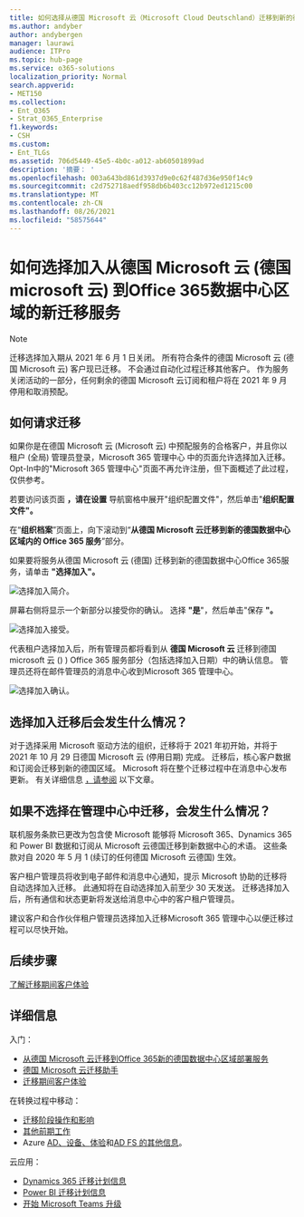 ```yaml
---
title: 如何选择从德国 Microsoft 云（Microsoft Cloud Deutschland）迁移到新的德国数据中心区域内的 Office 365 服务
ms.author: andyber
author: andybergen
manager: laurawi
audience: ITPro
ms.topic: hub-page
ms.service: o365-solutions
localization_priority: Normal
search.appverid:
- MET150
ms.collection:
- Ent_O365
- Strat_O365_Enterprise
f1.keywords:
- CSH
ms.custom:
- Ent_TLGs
ms.assetid: 706d5449-45e5-4b0c-a012-ab60501899ad
description: '摘要： '
ms.openlocfilehash: 003a643bd861d3937d9e0c62f487d36e950f14c9
ms.sourcegitcommit: c2d752718aedf958db6b403cc12b972ed1215c00
ms.translationtype: MT
ms.contentlocale: zh-CN
ms.lasthandoff: 08/26/2021
ms.locfileid: "58575644"
---
```

# <a name="how-to-opt-in-for-new-migration-from-microsoft-cloud-germany-microsoft-cloud-deutschland-to-office-365-services-in-the-new-german-datacenter-regions"></a>如何选择加入从德国 Microsoft 云 (德国 microsoft 云) 到Office 365数据中心区域的新迁移服务

> [!NOTE]
> 迁移选择加入期从 2021 年 6 月 1 日关闭。  所有符合条件的德国 Microsoft 云 (德国 Microsoft 云) 客户现已迁移。  不会通过自动化过程迁移其他客户。  作为服务关闭活动的一部分，任何剩余的德国 Microsoft 云订阅和租户将在 2021 年 9 月停用和取消预配。  
>

## <a name="how-to-request-migration"></a>如何请求迁移

如果你是在德国 Microsoft 云 (Microsoft 云) 中预配服务的合格客户，并且你以租户 (全局) 管理员登录，Microsoft 365 管理中心 中的页面允许选择加入迁移。 Opt-In中的"Microsoft 365 管理中心"页面不再允许注册，但下面概述了此过程，仅供参考。  

若要访问该页面 **，请在设置** 导航窗格中展开"组织配置文件"，然后单击"**组织配置文件"。**

在“**组织档案**”页面上，向下滚动到“**从德国 Microsoft 云迁移到新的德国数据中心区域内的 Office 365 服务**”部分。

如果要将服务从德国 Microsoft 云 (德国) 迁移到新的德国数据中心Office 365服务，请单击 **"选择加入"。**
 
![选择加入简介。](../media/ms-cloud-germany-migration-opt-in/tenant-migration.png)

屏幕右侧将显示一个新部分以接受你的确认。 选择 **"是**"，然后单击"保存 **"。**
 
![选择加入接受。](../media/ms-cloud-germany-migration-opt-in/tenant-migration-new-regions.png)

代表租户选择加入后，所有管理员都将看到从 **德国 Microsoft 云** 迁移到德国 microsoft 云 () ) Office 365 服务部分（包括选择加入日期）中的确认信息。 管理员还将在邮件管理员的消息中心收到Microsoft 365 管理中心。 
 
![选择加入确认。](../media/ms-cloud-germany-migration-opt-in/tenant-migration2.png)

## <a name="what-happens-after-opting-in-for-migration"></a>选择加入迁移后会发生什么情况？

对于选择采用 Microsoft 驱动方法的组织，迁移将于 2021 年初开始，并将于 2021 年 10 月 29 日德国 Microsoft 云 (停用日期) 完成。  迁移后，核心客户数据和订阅会迁移到新的德国区域。  Microsoft 将在整个迁移过程中在消息中心发布更新。 有关详细信息 [，请参阅](#more-information) 以下文章。

## <a name="what-happens-if-you-do-not-opt-in-for-migration-in-admin-center"></a>如果不选择在管理中心中迁移，会发生什么情况？

联机服务条款已更改为包含使 Microsoft 能够将 Microsoft 365、Dynamics 365 和 Power BI 数据和订阅从 Microsoft 云德国迁移到新数据中心的术语。 这些条款对自 2020 年 5 月 1 (续订的任何德国 Microsoft 云德国) 生效。 

客户租户管理员将收到电子邮件和消息中心通知，提示 Microsoft 协助的迁移将自动选择加入迁移。 此通知将在自动选择加入前至少 30 天发送。 迁移选择加入后，所有通信和状态更新将发送给消息中心中的客户租户管理员。

建议客户和合作伙伴租户管理员选择加入迁移Microsoft 365 管理中心以便迁移过程可以尽快开始。

## <a name="next-step"></a>后续步骤

[了解迁移期间客户体验](ms-cloud-germany-transition-experience.md)

## <a name="more-information"></a>详细信息

入门：

- [从德国 Microsoft 云迁移到Office 365新的德国数据中心区域部署服务](ms-cloud-germany-transition.md)
- [德国 Microsoft 云迁移助手](https://aka.ms/germanymigrateassist)
- [迁移期间客户体验](ms-cloud-germany-transition-experience.md)

在转换过程中移动：

- [迁移阶段操作和影响](ms-cloud-germany-transition-phases.md)
- [其他前期工作](ms-cloud-germany-transition-add-pre-work.md)
- Azure [AD、](ms-cloud-germany-transition-azure-ad.md)[设备、](ms-cloud-germany-transition-add-devices.md)[体验](ms-cloud-germany-transition-add-experience.md)和[AD FS 的其他信息](ms-cloud-germany-transition-add-adfs.md)。

云应用：

- [Dynamics 365 迁移计划信息](/dynamics365/get-started/migrate-data-german-region)
- [Power BI 迁移计划信息](/power-bi/admin/service-admin-migrate-data-germany)
- [开始 Microsoft Teams 升级](/microsoftteams/upgrade-start-here)
